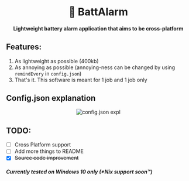 <h1 align=center> 🔋 BattAlarm</h1>

<h4 align=center>Lightweight battery alarm application that aims to be cross-platform</h4>

## Features:
1) As lightweight as possible (400kb)
2) As annoying as possible (annoying-ness can be changed by using `remindEvery` in `config.json`)
4) That's it. This software is meant for 1 job and 1 job only

## Config.json explanation
<p align=center>
   <img src="https://user-images.githubusercontent.com/70959549/136614148-6ed72e03-0a38-40d3-862d-830e739b268a.png" alt="config.json expl"/>
</p>

## TODO:
- [ ] Cross Platform support
- [ ] Add more things to README
- [X] <strike>Source code improvement</strike>

##### Currently tested on Windows 10 only (*Nix support soon:tm:)

